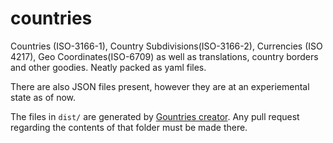 # countries
Countries (ISO-3166-1), Country Subdivisions(ISO-3166-2), Currencies (ISO 4217), Geo Coordinates(ISO-6709) as well as translations, country borders and other goodies. Neatly packed as yaml files.

There are also JSON files present, however they are at an experiemental state as of now.

The files in `dist/` are generated by [Gountries creator](https://github.com/pariz/gountries-creator). Any pull request regarding the contents of that folder must be made there.
